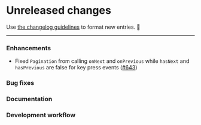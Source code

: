 # Unreleased changes

Use [the changelog guidelines](https://git.io/polaris-changelog-guidelines) to format new entries. 💜

---

### Enhancements

- Fixed `Pagination` from calling `onNext` and `onPrevious` while `hasNext` and `hasPrevious` are false for key press events ([#643](https://github.com/Shopify/polaris-react/pull/643))

### Bug fixes

### Documentation

### Development workflow
